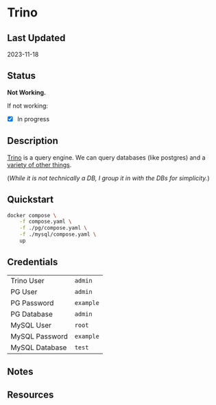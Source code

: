 # Trino

## Last Updated

2023-11-18

## Status

**Not Working.**

If not working:

- [x] In progress

## Description

[Trino](https://trino.io/) is a query engine.  We can query databases (like postgres) and a [variety of other things](https://trino.io/docs/current/connector.html).

(_While it is not technically a DB, I group it in with the DBs for simplicity._)

## Quickstart

```bash
docker compose \
    -f compose.yaml \
    -f ./pg/compose.yaml \
    -f ./mysql/compose.yaml \
    up
```

## Credentials

|                |           |
| -------------- | --------- |
| Trino User     | `admin`   |
| PG User        | `admin`   |
| PG Password    | `example` |
| PG Database    | `admin`   |
| MySQL User     | `root`    |
| MySQL Password | `example` |
| MySQL Database | `test`    |

## Notes

## Resources

